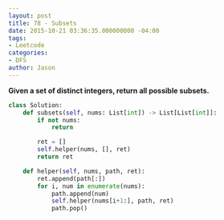 ```yaml
---
layout: post
title: 78 - Subsets
date: 2015-10-21 03:36:35.000000000 -04:00
tags:
- Leetcode
categories:
- DFS
author: Jason
---
```

**Given a set of distinct integers, return all possible subsets.**

``` python
class Solution:
    def subsets(self, nums: List[int]) -> List[List[int]]:
        if not nums:
            return

        ret = []
        self.helper(nums, [], ret)
        return ret

    def helper(self, nums, path, ret):
        ret.append(path[:])
        for i, num in enumerate(nums):
            path.append(num)
            self.helper(nums[i+1:], path, ret)
            path.pop()
```
